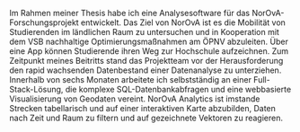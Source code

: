 Im Rahmen meiner Thesis habe ich eine Analyse&shy;software für das NorOvA-Forschungs&shy;projekt entwickelt.
Das Ziel von NorOvA ist es die Mobilität von Studierenden im ländlichen Raum zu untersuchen und in
Kooperation mit dem VSB nachhaltige Optimierungs&shy;maßnahmen am ÖPNV abzuleiten. Über eine App können
Studierende ihren Weg zur Hochschule aufzeichnen. Zum Zeitpunkt meines Beitritts stand das Projektteam vor
der Herausforderung den rapid wachsenden Daten&shy;bestand einer Datenanalyse zu unterziehen. Innerhalb von sechs
Monaten arbeitete ich selbstständig an einer Full-Stack-Lösung, die komplexe SQL-Datenbank&shy;abfragen und
eine webbasierte Visualisierung von Geodaten vereint. NorOvA Analytics ist imstande Strecken tabellarisch
und auf einer interaktiven Karte abzubilden, Daten nach Zeit und Raum zu filtern und auf gezeichnete
Vektoren zu reagieren.
